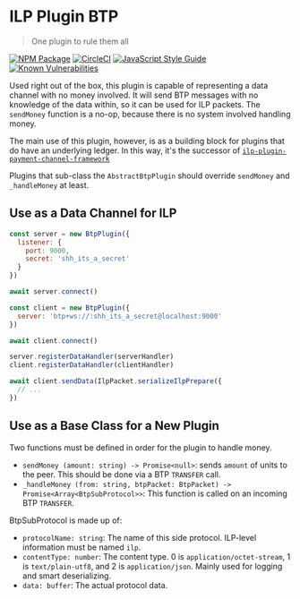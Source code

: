 # ILP Plugin BTP
> One plugin to rule them all

[![NPM Package](https://img.shields.io/npm/v/ilp-plugin-btp.svg?style=flat)](https://npmjs.org/package/ilp-plugin-btp)
[![CircleCI](https://circleci.com/gh/interledgerjs/ilp-plugin-btp.svg?style=shield)](https://circleci.com/gh/interledgerjs/ilp-plugin-btp)
[![JavaScript Style Guide](https://img.shields.io/badge/code_style-standard-brightgreen.svg)](https://standardjs.com)
[![Known Vulnerabilities](https://snyk.io/test/github/interledgerjs/ilp-plugin-btp/badge.svg)](https://snyk.io/test/github/interledgerjs/ilp-plugin-btp) 

Used right out of the box, this plugin is capable of representing a data
channel with no money involved. It will send BTP messages with no knowledge
of the data within, so it can be used for ILP packets. The `sendMoney` function
is a no-op, because there is no system involved handling money.

The main use of this plugin, however, is as a building block for plugins that
do have an underlying ledger. In this way, it's the successor of
[`ilp-plugin-payment-channel-framework`](https://github.com/interledgerjs/ilp-plugin-payment-channel-framework)

Plugins that sub-class the `AbstractBtpPlugin` should override `sendMoney` and `_handleMoney` at least.

## Use as a Data Channel for ILP

```js
const server = new BtpPlugin({
  listener: {
    port: 9000,
    secret: 'shh_its_a_secret'
  }
})

await server.connect()

const client = new BtpPlugin({
  server: 'btp+ws://:shh_its_a_secret@localhost:9000'
})

await client.connect()

server.registerDataHandler(serverHandler)
client.registerDataHandler(clientHandler)

await client.sendData(IlpPacket.serializeIlpPrepare({
  // ...
})
```

## Use as a Base Class for a New Plugin

Two functions must be defined in order for the plugin to handle money.

* `sendMoney (amount: string) -> Promise<null>`: sends `amount` of units to the peer. This should be done via a BTP `TRANSFER` call.
* `_handleMoney (from: string, btpPacket: BtpPacket) -> Promise<Array<BtpSubProtocol>>`: This function is called on an incoming BTP `TRANSFER`.

BtpSubProtocol is made up of:

* `protocolName: string`: The name of this side protocol. ILP-level information must be named `ilp`.
* `contentType: number`: The content type. 0 is `application/octet-stream`, 1 is `text/plain-utf8`, and 2 is `application/json`. Mainly used for logging and smart deserializing.
* `data: buffer`: The actual protocol data.
